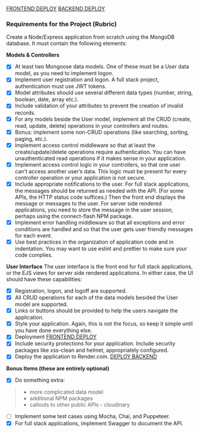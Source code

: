[FRONTEND DEPLOY](https://ikol-bakery-site.onrender.com/)
[BACKEND DEPLOY](https://ikol-bakery-store.onrender.com)

### **Requirements for the Project (Rubric)**
Create a Node/Express application from scratch using the MongoDB database. It must contain the following elements:
 
**Models & Controllers**
- [x] At least two Mongoose data models. One of these must be a User data model, as you need to implement logon.
- [x] Implement user registration and logon. A full stack project, authentication must use JWT tokens.
- [x] Model attributes should use several different data types (number, string, boolean, date, array etc.).
- [x] Include validation of your attributes to prevent the creation of invalid records.
- [x] For any models beside the User model, implement all the CRUD (create, read, update, delete) operations in your controllers and routes.
- [x] Bonus: implement some non-CRUD operations (like searching, sorting, paging, etc.).
- [x] Implement access control middleware so that at least the create/update/delete operations require authentication. You can have unauthenticated read operations if it makes sense in your application.
- [x] Implement access control logic in your controllers, so that one user can’t access another user’s data. This logic must be present for every controller operation or your application is not secure.
- [x] Include appropriate notifications to the user. For full stack applications, the messages should be returned as needed with the API. (For some APIs, the HTTP status code suffices.) Then the front end displays the message or messages to the user. For server side rendered applications, you need to store the message in the user session, perhaps using the connect-flash NPM package.
- [x] Implement error handling middleware so that all exceptions and error conditions are handled and so that the user gets user friendly messages for each event.
- [x] Use best practices in the organization of application code and in indentation. You may want to use eslint and prettier to make sure your code complies.

**User Interface**
The user interface is the front end for full stack applications, or the EJS views for server side rendered applications. In either case, the UI should have these capabilities:
- [x] Registration, logon, and logoff are supported.
- [x] All CRUD operations for each of the data models besided the User model are supported.
- [x] Links or buttons should be provided to help the users navigate the application.
- [x] Style your application. Again, this is not the focus, so keep it simple until you have done everything else.
- [x] Deployment           [FRONTEND DEPLOY](https://ikol-bakery-site.onrender.com)
- [x] Include security protections for your application. Include security packages like xss-clean and helmet, appropriately configured.
- [x] Deploy the application to Render.com.  [DEPLOY BACKEND](https://ikol-bakery-store.onrender.com)

**Bonus Items (these are entirely optional)**
- [x] Do something extra: 

> - more complicated data model
> -  additional NPM packages
> - callouts to other public APIs - cloudinary 

- [ ] Implement some test cases using Mocha, Chai, and Puppeteer.
- [x] For full stack applications, implement Swagger to document the API.
